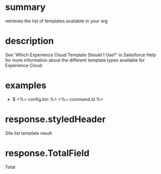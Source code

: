 # summary

retrieves the list of templates available in your org

# description

See 'Which Experience Cloud Template Should I Use?' in Salesforce Help for more information about the different template
types available for Experience Cloud.

# examples

- $ <%= config.bin %> <%= command.id %>

# response.styledHeader

Site list template result

# response.TotalField

Total
